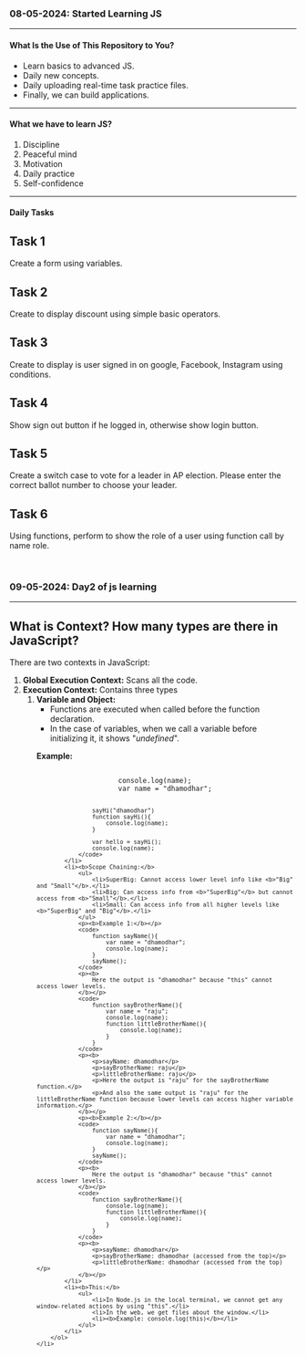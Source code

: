 <h3>08-05-2024: Started Learning JS</h3>
<hr>
<h4>What Is the Use of This Repository to You?</h4>
<ul>
  <li>Learn basics to advanced JS.</li>
  <li>Daily new concepts.</li>
  <li>Daily uploading real-time task practice files.</li>
  <li>Finally, we can build applications.</li>
</ul>
<hr>
<h4>What we have to learn JS?</h4>
<ol>
  <li>Discipline</li>
  <li>Peaceful mind</li>
  <li>Motivation</li>
  <li>Daily practice</li>
  <li>Self-confidence</li>
</ol>
<hr>

<h4>Daily Tasks</h4>

<h2>Task 1</h2>

<p>Create a form using variables.</p>

<h2>Task 2</h2>

<p>Create to display discount using simple basic operators.</p>

<h2>Task 3</h2>

<p>Create to display is user signed in on google, Facebook, Instagram using conditions.</p>

<h2>Task 4</h2>

<p>Show sign out button if he logged in, otherwise show login button.</p>

<h2>Task 5</h2>

<p>Create a switch case to vote for a leader in AP election. Please enter the correct ballot number to choose your leader.</p>

<h2>Task 6</h2>

<p>Using functions, perform to show the role of a user using function call by name role.</p>
<br>
<h3>09-05-2024: Day2 of js learning</h3>
<hr>
<h2>What is Context? How many types are there in JavaScript?</h2>
<p>There are two contexts in JavaScript:</p>
<ol>
    <li><b>Global Execution Context:</b> Scans all the code.</li>
    <li><b>Execution Context:</b> Contains three types
        <ol>
            <li><b>Variable and Object:</b>
                <ul>
                    <li>Functions are executed when called before the function declaration.</li>
                    <li>In the case of variables, when we call a variable before initializing it, it shows "<i>undefined</i>".</li>
                </ul>
                <p><b>Example:</b></p>
                <code>
                    console.log(name);
                    var name = "dhamodhar"; 
                    
                    sayHi("dhamodhar")
                    function sayHi(){
                        console.log(name);
                    }

                    var hello = sayHi();
                    console.log(name); 
                </code>
            </li>
            <li><b>Scope Chaining:</b>
                <ul>
                    <li>SuperBig: Cannot access lower level info like <b>"Big" and "Small"</b>.</li>
                    <li>Big: Can access info from <b>"SuperBig"</b> but cannot access from <b>"Small"</b>.</li>
                    <li>Small: Can access info from all higher levels like <b>"SuperBig" and "Big"</b>.</li>
                </ul>
                <p><b>Example 1:</b></p>
                <code>
                    function sayName(){
                        var name = "dhamodhar";
                        console.log(name);
                    }
                    sayName();
                </code>
                <p><b>
                    Here the output is "dhamodhar" because "this" cannot access lower levels.
                </b></p>
                <code>
                    function sayBrotherName(){
                        var name = "raju";
                        console.log(name);
                        function littleBrotherName(){
                            console.log(name);
                        }
                    }
                </code>
                <p><b>
                    <p>sayName: dhamodhar</p>
                    <p>sayBrotherName: raju</p>
                    <p>littleBrotherName: raju</p>
                    <p>Here the output is "raju" for the sayBrotherName function.</p>
                    <p>And also the same output is "raju" for the littleBrotherName function because lower levels can access higher variable information.</p>
                </b></p>
                <p><b>Example 2:</b></p>
                <code>
                    function sayName(){
                        var name = "dhamodhar";
                        console.log(name);
                    }
                    sayName();
                </code>
                <p><b>
                    Here the output is "dhamodhar" because "this" cannot access lower levels.
                </b></p>
                <code>
                    function sayBrotherName(){
                        console.log(name);
                        function littleBrotherName(){
                            console.log(name);
                        }
                    }
                </code>
                <p><b>
                    <p>sayName: dhamodhar</p>
                    <p>sayBrotherName: dhamodhar (accessed from the top)</p>
                    <p>littleBrotherName: dhamodhar (accessed from the top)</p>
                </b></p>
            </li>
            <li><b>This:</b>
                <ul>
                    <li>In Node.js in the local terminal, we cannot get any window-related actions by using "this".</li>
                    <li>In the web, we get files about the window.</li>
                    <li><b>Example: console.log(this)</b></li>
                </ul>
            </li>
        </ol>
    </li>
</ol>

